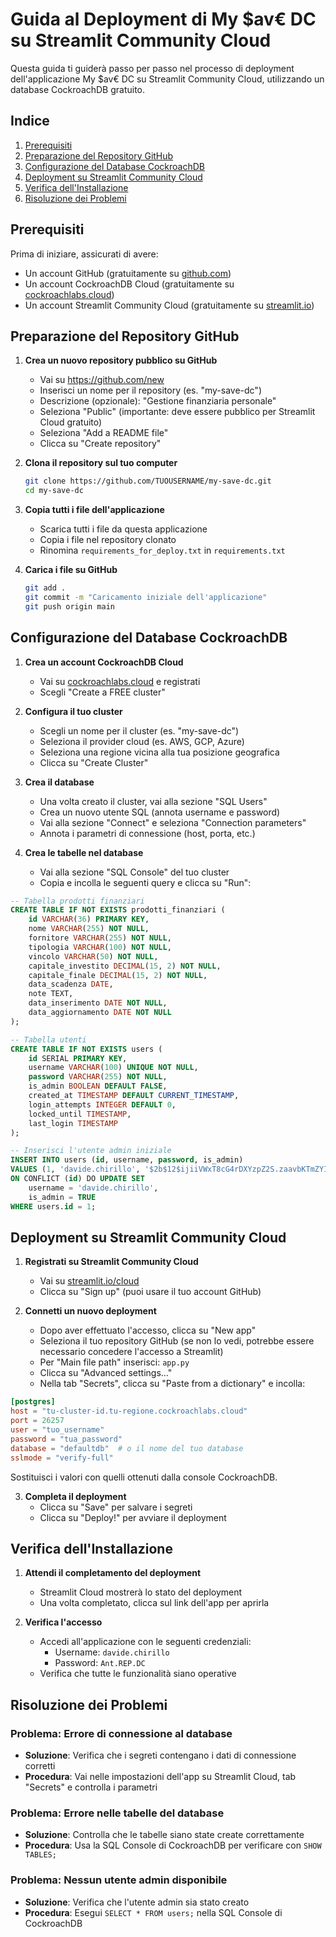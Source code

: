 # Guida al Deployment di My $av€ DC su Streamlit Community Cloud

Questa guida ti guiderà passo per passo nel processo di deployment dell'applicazione My $av€ DC su Streamlit Community Cloud, utilizzando un database CockroachDB gratuito.

## Indice
1. [Prerequisiti](#prerequisiti)
2. [Preparazione del Repository GitHub](#preparazione-del-repository-github)
3. [Configurazione del Database CockroachDB](#configurazione-del-database-cockroachdb)
4. [Deployment su Streamlit Community Cloud](#deployment-su-streamlit-community-cloud)
5. [Verifica dell'Installazione](#verifica-dellinstallazione)
6. [Risoluzione dei Problemi](#risoluzione-dei-problemi)

## Prerequisiti

Prima di iniziare, assicurati di avere:
- Un account GitHub (gratuitamente su [github.com](https://github.com/))
- Un account CockroachDB Cloud (gratuitamente su [cockroachlabs.cloud](https://cockroachlabs.cloud))
- Un account Streamlit Community Cloud (gratuitamente su [streamlit.io](https://streamlit.io/cloud))

## Preparazione del Repository GitHub

1. **Crea un nuovo repository pubblico su GitHub**
   - Vai su https://github.com/new
   - Inserisci un nome per il repository (es. "my-save-dc")
   - Descrizione (opzionale): "Gestione finanziaria personale"
   - Seleziona "Public" (importante: deve essere pubblico per Streamlit Cloud gratuito)
   - Seleziona "Add a README file"
   - Clicca su "Create repository"

2. **Clona il repository sul tuo computer**
   ```bash
   git clone https://github.com/TUOUSERNAME/my-save-dc.git
   cd my-save-dc
   ```

3. **Copia tutti i file dell'applicazione**
   - Scarica tutti i file da questa applicazione
   - Copia i file nel repository clonato
   - Rinomina `requirements_for_deploy.txt` in `requirements.txt`

4. **Carica i file su GitHub**
   ```bash
   git add .
   git commit -m "Caricamento iniziale dell'applicazione"
   git push origin main
   ```

## Configurazione del Database CockroachDB

1. **Crea un account CockroachDB Cloud**
   - Vai su [cockroachlabs.cloud](https://cockroachlabs.cloud) e registrati
   - Scegli "Create a FREE cluster"

2. **Configura il tuo cluster**
   - Scegli un nome per il cluster (es. "my-save-dc")
   - Seleziona il provider cloud (es. AWS, GCP, Azure)
   - Seleziona una regione vicina alla tua posizione geografica
   - Clicca su "Create Cluster"

3. **Crea il database**
   - Una volta creato il cluster, vai alla sezione "SQL Users"
   - Crea un nuovo utente SQL (annota username e password)
   - Vai alla sezione "Connect" e seleziona "Connection parameters"
   - Annota i parametri di connessione (host, porta, etc.)

4. **Crea le tabelle nel database**
   - Vai alla sezione "SQL Console" del tuo cluster
   - Copia e incolla le seguenti query e clicca su "Run":

```sql
-- Tabella prodotti finanziari
CREATE TABLE IF NOT EXISTS prodotti_finanziari (
    id VARCHAR(36) PRIMARY KEY,
    nome VARCHAR(255) NOT NULL,
    fornitore VARCHAR(255) NOT NULL,
    tipologia VARCHAR(100) NOT NULL,
    vincolo VARCHAR(50) NOT NULL,
    capitale_investito DECIMAL(15, 2) NOT NULL,
    capitale_finale DECIMAL(15, 2) NOT NULL,
    data_scadenza DATE,
    note TEXT,
    data_inserimento DATE NOT NULL,
    data_aggiornamento DATE NOT NULL
);

-- Tabella utenti
CREATE TABLE IF NOT EXISTS users (
    id SERIAL PRIMARY KEY,
    username VARCHAR(100) UNIQUE NOT NULL,
    password VARCHAR(255) NOT NULL,
    is_admin BOOLEAN DEFAULT FALSE,
    created_at TIMESTAMP DEFAULT CURRENT_TIMESTAMP,
    login_attempts INTEGER DEFAULT 0,
    locked_until TIMESTAMP,
    last_login TIMESTAMP
);

-- Inserisci l'utente admin iniziale
INSERT INTO users (id, username, password, is_admin)
VALUES (1, 'davide.chirillo', '$2b$12$ijiiVWxT8cG4rDXYzpZ2S.zaavbKTmZYIoy9H4Y6kXsllCpcCbpZK', TRUE)
ON CONFLICT (id) DO UPDATE SET 
    username = 'davide.chirillo', 
    is_admin = TRUE
WHERE users.id = 1;
```

## Deployment su Streamlit Community Cloud

1. **Registrati su Streamlit Community Cloud**
   - Vai su [streamlit.io/cloud](https://streamlit.io/cloud)
   - Clicca su "Sign up" (puoi usare il tuo account GitHub)

2. **Connetti un nuovo deployment**
   - Dopo aver effettuato l'accesso, clicca su "New app"
   - Seleziona il tuo repository GitHub (se non lo vedi, potrebbe essere necessario concedere l'accesso a Streamlit)
   - Per "Main file path" inserisci: `app.py`
   - Clicca su "Advanced settings..."
   - Nella tab "Secrets", clicca su "Paste from a dictionary" e incolla:

```toml
[postgres]
host = "tu-cluster-id.tu-regione.cockroachlabs.cloud"
port = 26257
user = "tuo_username"
password = "tua_password"
database = "defaultdb"  # o il nome del tuo database
sslmode = "verify-full"
```

Sostituisci i valori con quelli ottenuti dalla console CockroachDB.

3. **Completa il deployment**
   - Clicca su "Save" per salvare i segreti
   - Clicca su "Deploy!" per avviare il deployment

## Verifica dell'Installazione

1. **Attendi il completamento del deployment**
   - Streamlit Cloud mostrerà lo stato del deployment
   - Una volta completato, clicca sul link dell'app per aprirla

2. **Verifica l'accesso**
   - Accedi all'applicazione con le seguenti credenziali:
     - Username: `davide.chirillo`
     - Password: `Ant.REP.DC`
   - Verifica che tutte le funzionalità siano operative

## Risoluzione dei Problemi

### Problema: Errore di connessione al database
- **Soluzione**: Verifica che i segreti contengano i dati di connessione corretti
- **Procedura**: Vai nelle impostazioni dell'app su Streamlit Cloud, tab "Secrets" e controlla i parametri

### Problema: Errore nelle tabelle del database
- **Soluzione**: Controlla che le tabelle siano state create correttamente
- **Procedura**: Usa la SQL Console di CockroachDB per verificare con `SHOW TABLES;`

### Problema: Nessun utente admin disponibile
- **Soluzione**: Verifica che l'utente admin sia stato creato
- **Procedura**: Esegui `SELECT * FROM users;` nella SQL Console di CockroachDB